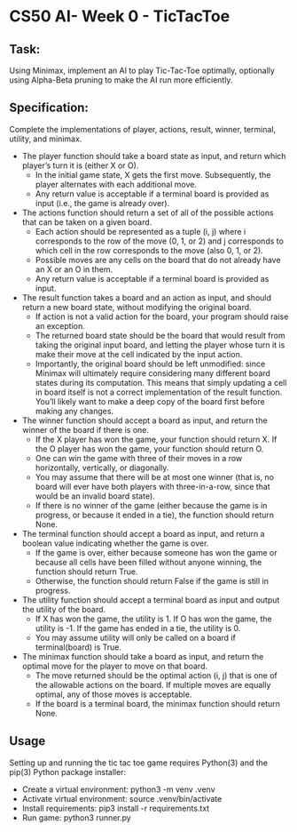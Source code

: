 # CS50 AI- Week 0 - TicTacToe

## Task:

Using Minimax, implement an AI to play Tic-Tac-Toe optimally, optionally using Alpha-Beta pruning to make the AI run more efficiently.

## Specification:

Complete the implementations of player, actions, result, winner, terminal, utility, and minimax.

- The player function should take a board state as input, and return which player’s turn it is (either X or O).
  - In the initial game state, X gets the first move. Subsequently, the player alternates with each additional move.
  - Any return value is acceptable if a terminal board is provided as input (i.e., the game is already over).
- The actions function should return a set of all of the possible actions that can be taken on a given board.
  - Each action should be represented as a tuple (i, j) where i corresponds to the row of the move (0, 1, or 2) and j corresponds to which cell in the row corresponds to the move (also 0, 1, or 2).
  - Possible moves are any cells on the board that do not already have an X or an O in them.
  - Any return value is acceptable if a terminal board is provided as input.
- The result function takes a board and an action as input, and should return a new board state, without modifying the original board.
  - If action is not a valid action for the board, your program should raise an exception.
  - The returned board state should be the board that would result from taking the original input board, and letting the player whose turn it is make their move at the cell indicated by the input action.
  - Importantly, the original board should be left unmodified: since Minimax will ultimately require considering many different board states during its computation. This means that simply updating a cell in board itself is not a correct implementation of the result function. You’ll likely want to make a deep copy of the board first before making any changes.
- The winner function should accept a board as input, and return the winner of the board if there is one.
  - If the X player has won the game, your function should return X. If the O player has won the game, your function should return O.
  - One can win the game with three of their moves in a row horizontally, vertically, or diagonally.
  - You may assume that there will be at most one winner (that is, no board will ever have both players with three-in-a-row, since that would be an invalid board state).
  - If there is no winner of the game (either because the game is in progress, or because it ended in a tie), the function should return None.
- The terminal function should accept a board as input, and return a boolean value indicating whether the game is over.
  - If the game is over, either because someone has won the game or because all cells have been filled without anyone winning, the function should return True.
  - Otherwise, the function should return False if the game is still in progress.
- The utility function should accept a terminal board as input and output the utility of the board.
  - If X has won the game, the utility is 1. If O has won the game, the utility is -1. If the game has ended in a tie, the utility is 0.
  - You may assume utility will only be called on a board if terminal(board) is True.
- The minimax function should take a board as input, and return the optimal move for the player to move on that board.
  - The move returned should be the optimal action (i, j) that is one of the allowable actions on the board. If multiple moves are equally optimal, any of those moves is acceptable.
  - If the board is a terminal board, the minimax function should return None.

## Usage

Setting up and running the tic tac toe game requires Python(3) and the pip(3) Python package installer:

- Create a virtual environment: python3 -m venv .venv
- Activate virtual environment: source .venv/bin/activate
- Install requirements: pip3 install -r requirements.txt
- Run game: python3 runner.py
